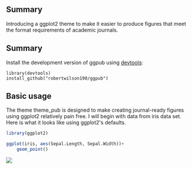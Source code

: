 Summary
--------

Introducing a ggplot2 theme to make it easier to produce figures that meet the format requirements of academic journals.

Summary
--------

Install the development version of ggpub using [devtools](https://github.com/hadley/devtools):

```
library(devtools)
install_github("robertwilson190/ggpub")
```
Basic usage
--------
The theme theme_pub is designed to make creating journal-ready figures using ggplot2 relatively pain free. I will begin with data from iris data set. Here is what it looks like using ggplot2's defaults.

``` r
library(ggplot2)

ggplot(iris, aes(Sepal.Length, Sepal.Width))+
	geom_point()
```
![](README-example-1.png)
